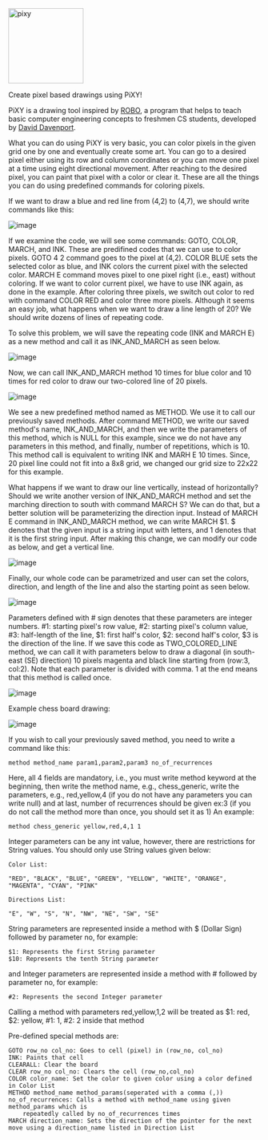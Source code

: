 <img width="150" alt="pixy" src="https://user-images.githubusercontent.com/3480398/163027144-0a437d29-34db-40e9-a6aa-14012a634f27.PNG">


Create pixel based drawings using PiXY!

PiXY is a drawing tool inspired by [ROBO](http://www.cs.bilkent.edu.tr/~david/robo.htm), a program that helps to teach basic computer engineering concepts to freshmen CS students, developed by [David Davenport](http://www.cs.bilkent.edu.tr/~david/david.html).

What you can do using PiXY is very basic, you can color pixels in the given grid one by one and eventually create some art. You can go to a desired pixel either using its row and column coordinates or you can move one pixel at a time using eight directional movement. After reaching to the desired pixel, you can paint that pixel with a color or clear it. These are all the things you can do using predefined commands for coloring pixels.

If we want to draw a blue and red line from (4,2) to (4,7), we should write commands like this:

![image](https://user-images.githubusercontent.com/3480398/162762595-2a1d2e92-3239-49e3-baec-81e0b6f4bbe3.png)

If we examine the code, we will see some commands: GOTO, COLOR, MARCH, and INK. These are predifined codes that we can use to color pixels. GOTO 4 2 command goes to the pixel at (4,2). COLOR BLUE sets the selected color as blue, and INK colors the current pixel with the selected color. MARCH E command moves pixel to one pixel right (i.e., east) without coloring. If we want to color current pixel, we have to use INK again, as done in the example. After coloring three pixels, we switch out color to red with command COLOR RED and color three more pixels. Although it seems an easy job, what happens when we want to draw a line length of 20? We should write dozens of lines of repeating code.

To solve this problem, we will save the repeating code (INK and MARCH E) as a new method and call it as INK_AND_MARCH as seen below. 

![image](https://user-images.githubusercontent.com/3480398/162753398-6b6a111f-b654-4bb5-bc9b-6101bf00a051.png)

Now, we can call INK_AND_MARCH method 10 times for blue color and 10 times for red color to draw our two-colored line of 20 pixels.

![image](https://user-images.githubusercontent.com/3480398/162755411-ffdccecd-eafc-43f6-835e-1ca6a81def35.png)

We see a new predefined method named as METHOD. We use it to call our previously saved methods. After command METHOD, we write our saved method's name, INK_AND_MARCH, and then we write the parameters of this method, which is NULL for this example, since we do not have any parameters in this method, and finally, number of repetitions, which is 10. This method call is equivalent to writing INK and MARH E 10 times. Since, 20 pixel line could not fit into a 8x8 grid, we changed our grid size to 22x22 for this example.

What happens if we want to draw our line vertically, instead of horizontally? Should we write another version of INK_AND_MARCH method and set the marching direction to south with command MARCH S? We can do that, but a better solution will be parameterizing the direction input. Instead of MARCH E command in INK_AND_MARCH method, we can write MARCH $1. $ denotes that the given input is a string input with letters, and 1 denotes that it is the first string input. After making this change, we can modify our code as below, and get a vertical line.

![image](https://user-images.githubusercontent.com/3480398/162756777-c2f8bcc2-b621-4978-a473-394755d5d348.png)

Finally, our whole code can be parametrized and user can set the colors, direction, and length of the line and also the starting point as seen below. 

![image](https://user-images.githubusercontent.com/3480398/162761475-3635cc76-ad05-4900-b10a-ddc167e85a9a.png)

Parameters defined with # sign denotes that these parameters are integer numbers. #1: starting pixel's row value, #2: starting pixel's column value, #3: half-length of the line, $1: first half's color, $2: second half's color, $3 is the direction of the line. If we save this code as TWO_COLORED_LINE method, we can call it with parameters below to draw a diagonal (in south-east (SE) direction) 10 pixels magenta and black line starting from (row:3, col:2). Note that each parameter is divided with comma. 1 at the end means that this method is called once.

![image](https://user-images.githubusercontent.com/3480398/162761958-9af2c0fd-8ab8-42de-a687-cb0d9a9da527.png)


Example chess board drawing:

![image](https://user-images.githubusercontent.com/3480398/144652718-de890bac-6cb9-4c65-a123-be09418bbcb5.png)



If you wish to call your previously saved method, you need to write a command like this:

	method method_name param1,param2,param3 no_of_recurrences

Here, all 4 fields are mandatory, i.e., you must write method keyword at the beginning, then write the
	method name, e.g., chess_generic, write the parameters, e.g., red,yellow,4 (if you do not have any parameters you can write null)
	and at last, number of recurrences should be given ex:3 (if you do not call the method more than once,
	you should set it as 1) An example:

	method chess_generic yellow,red,4,1 1

Integer parameters can be any int value, however, there are restrictions for String values. You should
only use String values given below:

	Color List:

	"RED", "BLACK", "BLUE", "GREEN", "YELLOW", "WHITE", "ORANGE", "MAGENTA", "CYAN", "PINK"

	Directions List:

	"E", "W", "S", "N", "NW", "NE", "SW", "SE"

String parameters are represented inside a method with $ (Dollar Sign) followed by parameter no, for example:

	$1: Represents the first String parameter
	$10: Represents the tenth String parameter

and Integer parameters are represented inside a method with # followed by parameter no, for example:

	#2: Represents the second Integer parameter

Calling a method with parameters red,yellow,1,2 will be treated as $1: red, $2: yellow, #1: 1, #2: 2 inside that method

Pre-defined special methods are:

	GOTO row_no col_no: Goes to cell (pixel) in (row_no, col_no)
	INK: Paints that cell
	CLEARALL: Clear the board
	CLEAR row_no col_no: Clears the cell (row_no,col_no)
	COLOR color_name: Set the color to given color using a color defined in Color List
	METHOD method_name method_params(seperated with a comma (,)) no_of_recurrences: Calls a method with method_name using given method_params which is
		repeatedly called by no_of_recurrences times
	MARCH direction_name: Sets the direction of the pointer for the next move using a direction_name listed in Direction List
